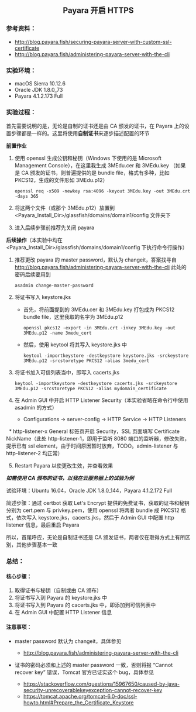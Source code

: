 <h2 align="center">Payara 开启 HTTPS</h2>

### 参考资料：

  * http://blog.payara.fish/securing-payara-server-with-custom-ssl-certificate
  * http://blog.payara.fish/administering-payara-server-with-the-cli
  
### 实验环境：
* macOS Sierra 10.12.6
* Oracle JDK 1.8.0_73
* Payara 4.1.2.173 Full

### 实验过程：

首先需要说明的是，无论是自制的证书还是由 CA 颁发的证书，在 Payara 上的设置步骤都是一样的。这里将使用**自制证书**来逐步描述配置的环节

**前置作业**

1. 使用 openssl 生成公钥和秘钥（Windows 下使用的是 Microsoft Management Console），在这里我生成 3MEdu.cer 和 3MEdu.key （如果是 CA 颁发的证书，则普遍提供的是 bundle file，格式有多种，比如 PKCS12，生成的文件形如 3MEdu.p12）

   `openssl req -x509 -newkey rsa:4096 -keyout 3MEdu.key -out 3MEdu.crt -days 365`

2. 将这两个文件（或那个 3MEdu.p12）放置到 <Payara_Install_Dir>/glassfish/domains/domain1/config 文件夹下

3. 进入后续步骤前推荐先关闭 payara

**后续操作**（本实验中均在 <Payara_Install_Dir>/glassfish/domains/domain1/config 下执行命令行操作）

1. 推荐更改 payara 的 master password，默认为 changeit，答案找寻自 http://blog.payara.fish/administering-payara-server-with-the-cli 此处的密码后续要用到

   `asadmin change-master-password`

2. 将证书写入 keystore.jks

   * 首先，将前面提到的 3MEdu.cer 和 3MEdu.key 打包成为 PKCS12 bundle file，这里我取的名字为 3MEdu.p12
   
     `openssl pkcs12 -export -in 3MEdu.crt -inkey 3MEdu.key -out 3MEdu.p12 -name 3medu_cert`

   * 然后，使用 keytool 将其写入 keystore.jks 中
   
     `keytool -importkeystore -destkeystore keystore.jks -srckeystore 3MEdu.p12 -srcstoretype PKCS12 -alias 3medu_cert`

3. 将证书加入可信列表当中，即写入 cacerts.jks

   `keytool -importkeystore -destkeystore cacerts.jks -srckeystore 3MEdu.p12 -srcstoretype PKCS12 -alias mydomain_certificate`

4. 在 Admin GUI 中开启 HTTP Listener Security（本实验省略在命令行中使用 asadmin 的方式）

   * Configurations -> server-config -> HTTP Service -> HTTP Listeners

   * http-listener-x General 标签页开启 Security，SSL 页面填写 Certificate NickName（此处 http-listener-1，即用于监听 8080 端口的监听器，修改失败，提示已有 ssl element，由于时间原因暂时放弃，TODO。admin-listener 与 http-listener-2 均正常）
   
5. Restart Payara 以使更改生效，并查看效果

***如需使用 CA 颁布的证书，以我在云服务器上的试验为例***

试验环境：Ubuntu 16.04，Oracle JDK 1.8.0_144，Payara 4.1.2.172 Full

简述步骤：通过 certbot 获取 Let's Encrypt 提供的免费证书，获取的证书和秘钥分别为 cert.pem 与 privkey.pem，使用 openssl 将两者 bundle 成 PKCS12 格式，依次写入 keystore.jks，cacerts.jks，然后于 Admin GUI 中配置 http listener 信息，最后重启 Payara

所以，首尾呼应，无论是自制证书还是 CA 颁发证书，两者仅在取得方式上有所区别，其他步骤基本一致

### 总结：

#### 核心步骤：

1. 取得证书与秘钥（自制或由 CA 颁布）
2. 将证书写入到 Payara 的 keystore.jks 中
3. 将证书写入到 Payara 的 cacerts.jks 中，即添加到可信列表中
4. 在 Admin GUI 中配置 HTTP Listener 信息

#### 注意事项：

* master password 默认为 changeit，具体参见

  * http://blog.payara.fish/administering-payara-server-with-the-cli

* 证书的密码必须和上述的 master password 一致，否则将报 “Cannot recover key” 错误，Tomcat 官方已证实这个 bug，具体参见   

  * https://stackoverflow.com/questions/15967650/caused-by-java-security-unrecoverablekeyexception-cannot-recover-key
  * https://tomcat.apache.org/tomcat-6.0-doc/ssl-howto.html#Prepare_the_Certificate_Keystore
